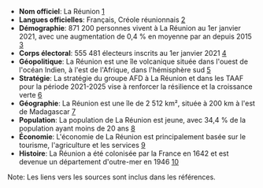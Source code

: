 * **Nom officiel**: La Réunion [1](https://fr.wikipedia.org/wiki/La_R%C3%A9union)
* **Langues officielles**: Français, Créole réunionnais [2](https://fr.wikipedia.org/wiki/Langues_%C3%A0_La_R%C3%A9union)
* **Démographie**: 871 200 personnes vivent à La Réunion au 1er janvier 2021, avec une augmentation de 0,4 % en moyenne par an depuis 2015 [3](https://www.insee.fr/fr/statistiques/4482473)
* **Corps électoral**: 555 481 électeurs inscrits au 1er janvier 2021 [4](https://www.insee.fr/fr/statistiques/4482473)
* **Géopolitique**: La Réunion est une île volcanique située dans l'ouest de l'océan Indien, à l'est de l'Afrique, dans l'hémisphère sud [5](https://fr.wikipedia.org/wiki/La_R%C3%A9union)
* **Stratégie**: La stratégie du groupe AFD à La Réunion et dans les TAAF pour la période 2021-2025 vise à renforcer la résilience et la croissance verte [6](https://www.afd.fr/fr/ressources/strategie-la-reunion-et-taaf-2021-2025)
* **Géographie**: La Réunion est une île de 2 512 km², située à 200 km à l'est de Madagascar [7](https://fr.wikipedia.org/wiki/La_R%C3%A9union)
* **Population**: La population de La Réunion est jeune, avec 34,4 % de la population ayant moins de 20 ans [8](https://www.insee.fr/fr/statistiques/4482473)
* **Économie**: L'économie de La Réunion est principalement basée sur le tourisme, l'agriculture et les services [9](https://partir.ouest-france.fr/reunion/communication)
* **Histoire**: La Réunion a été colonisée par la France en 1642 et est devenue un département d'outre-mer en 1946 [10](http://www.outre-mer.gouv.fr/territoires/la-reunion)

Note: Les liens vers les sources sont inclus dans les références.